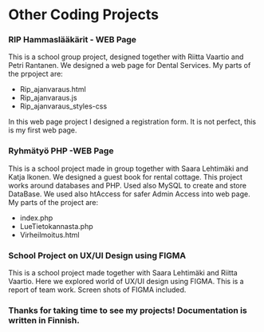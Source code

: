 
# Other Coding Projects

### RIP Hammaslääkärit - WEB Page

This is a school group project, designed together with Riitta Vaartio and Petri Rantanen. 
We designed a web page for Dental Services. 
My parts of the prpoject are:
- Rip_ajanvaraus.html
- Rip_ajanvaraus.js
- Rip_ajanvaraus_styles-css <br>

In this web page project I designed a registration form.  It is not perfect, this is my first web page.

### Ryhmätyö PHP -WEB Page

This is a school project made in group together with Saara Lehtimäki and Katja Ikonen. 
We designed a guest book for rental cottage. 
This project works around databases and PHP. Used also MySQL to create and store DataBase.
We used also htAccess for safer Admin Access into web page. 
My parts of the project are:
- index.php
- LueTietokannasta.php
- Virheilmoitus.html

### School Project on UX/UI Design using FIGMA
This is a school project made together with Saara Lehtimäki and Riitta Vaartio. 
Here we explored world of UX/UI design using FIGMA. This is a report of team work. 
Screen shots of FIGMA included. 

### Thanks for taking time to see my projects! Documentation is written in Finnish. 


